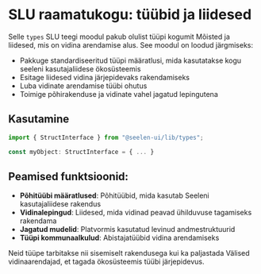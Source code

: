 # **SLU raamatukogu: tüübid ja liidesed**

Selle `types` SLU teegi moodul pakub olulist tüüpi kogumit 
Mõisted ja liidesed, mis on vidina arendamise alus. 
See moodul on loodud järgmiseks:

* Pakkuge standardiseeritud tüüpi määratlusi, mida kasutatakse kogu seeleni kasutajaliidese ökosüsteemis
* Esitage liidesed vidina järjepidevaks rakendamiseks
* Luba vidinate arendamise tüübi ohutus
* Toimige põhirakenduse ja vidinate vahel jagatud lepingutena

## **Kasutamine**

```ts
import { StructInterface } from "@seelen-ui/lib/types";

const myObject: StructInterface = { ... }
```

## **Peamised funktsioonid:**

* **Põhitüübi määratlused**: Põhitüübid, mida kasutab Seeleni kasutajaliidese rakendus
* **Vidinalepingud**: Liidesed, mida vidinad peavad ühilduvuse tagamiseks rakendama
* **Jagatud mudelid**: Platvormis kasutatud levinud andmestruktuurid
* **Tüüpi kommunaalkulud**: Abistajatüübid vidina arendamiseks

Neid tüüpe tarbitakse nii sisemiselt rakendusega kui ka paljastada 
Välised vidinaarendajad, et tagada ökosüsteemis tüübi järjepidevus.
